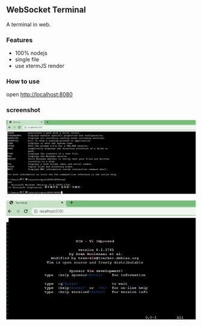 ## WebSocket Terminal

A terminal in web.

### Features

* 100% nodejs
* single file
* use xtermJS render

### How to use

open <http://localhost:8080>

### screenshot

![](win.PNG)


![](vim.PNG)
